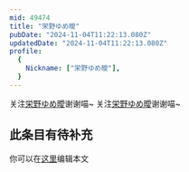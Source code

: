 ```yaml
---
mid: 49474
title: "栄野ゆめ曖"
pubDate: "2024-11-04T11:22:13.080Z"
updatedDate: "2024-11-04T11:22:13.080Z"
profile:
  {
    Nickname: ["栄野ゆめ曖"],
  }
---
```


关注[栄野ゆめ曖](https://space.bilibili.com/49474)谢谢喵~ 关注[栄野ゆめ曖](https://space.bilibili.com/49474)谢谢喵~

## 此条目有待补充
你可以在[这里](https://github.com/Yuhanawa/VTuber.ICU/edit/master/src/content/v/栄野ゆめ曖/index.md)编辑本文
